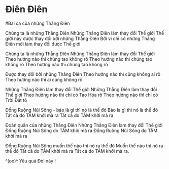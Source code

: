 

# Điên Điên
#Bài ca của những Thằng Điên


  Chúng ta là những Thằng Điên
  Những Thằng Điên làm thay đổi Thế giới
  Thế giới này được thay đổi bởi những Thằng Điên
  Bởi vì chỉ có những Thằng Điên mới làm thay đổi được Thế giới

  Chúng ta là những Thằng Điên
  Những Thằng Điên làm thay đổi Thế giới
  Theo hướng nào thì chúng tao không rõ
  Theo hướng nào thì chúng tao không rõ
  Theo hướng nào thì chúng tao không rõ

  Được thay đổi bởi những Thằng Điên
  Theo hướng nào thì cũng không ai rõ
  Theo hướng nào thì ai cũng không rõ

  Những Thằng Điên làm thay đổi Thế giới
  Những Thằng Điên làm thay đổi Thế giới
  Theo hướng nào thì chỉ có Tạo Hóa rõ
  Theo hướng nào thì chỉ có Trời Đất tỏ

  Đồng Ruộng Núi Sông - bảo là gì thì nó là thế đó
  Bảo là gì thì nó là thế đó
  Tất cả do TÂM khởi mà ra
  Tất cả do TÂM khởi mà ra

  Đoàn quân của những Thằng Điên
  Những Thằng Điên làm thay đổi Thế giới
  Đồng Ruộng Núi Sông do TÂM khởi mà ra
  Đồng Ruộng Núi Sông do TÂM khởi mà ra

  Đồng Ruộng Núi Sông muốn thế nào thì nó ra thế đó
  Muốn thế nào thì nó ra thế đó
  Tất cả do TÂM khởi mà ra
  Tất cả do TÂM khởi mà ra.


^(oo)^
Yêu quá Đời này !
